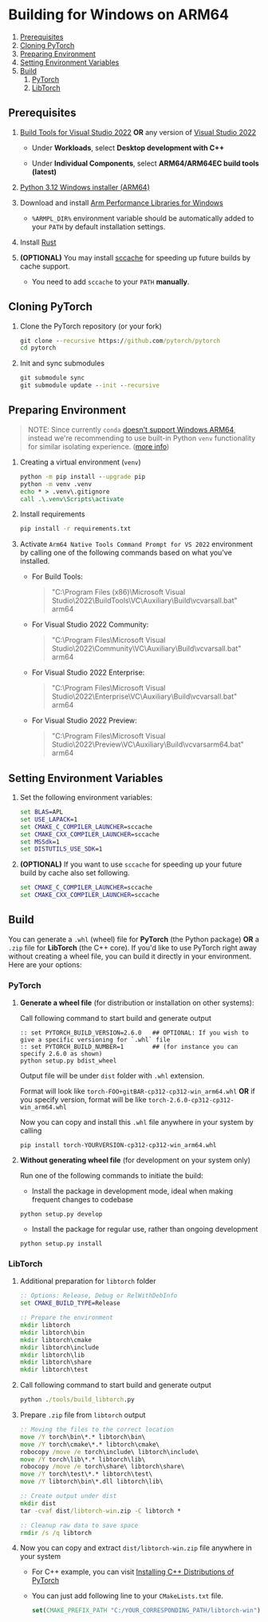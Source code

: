 # Building for Windows on ARM64

1. [Prerequisites](#prerequisites)
1. [Cloning PyTorch](#cloning-pytorch)
1. [Preparing Environment](#preparing-environment)
1. [Setting Environment Variables](#setting-environment-variables)
1. [Build](#build)
   1. [PyTorch](#pytorch)
   1. [LibTorch](#libtorch)


## Prerequisites

1. [Build Tools for Visual Studio 2022](https://aka.ms/vs/17/release/vs_BuildTools.exe) **OR** any version of [Visual Studio 2022](https://visualstudio.microsoft.com/downloads/)
   
   - Under **Workloads**, select **Desktop development with C++**

   - Under **Individual Components**, select **ARM64/ARM64EC build tools (latest)**

1. [Python 3.12 Windows installer (ARM64)](https://www.python.org/downloads/windows/)

1. Download and install [Arm Performance Libraries for Windows](https://developer.arm.com/Tools%20and%20Software/Arm%20Performance%20Libraries#Downloads)

   - `%ARMPL_DIR%` environment variable should be automatically added to your `PATH` by default installation settings.

1. Install [Rust](https://static.rust-lang.org/rustup/dist/x86_64-pc-windows-msvc/rustup-init.exe)

1. **(OPTIONAL)** You may install [sccache](https://github.com/mozilla/sccache/releases) for speeding up future builds by cache support.

   - You need to add `sccache` to your `PATH` **manually**.

## Cloning PyTorch

1. Clone the PyTorch repository (or your fork)

   ```cmd
   git clone --recursive https://github.com/pytorch/pytorch
   cd pytorch
   ```

1. Init and sync submodules

   ```cmd
   git submodule sync
   git submodule update --init --recursive
   ```

## Preparing Environment

> NOTE: Since currently `conda` [doesn't support Windows ARM64](https://github.com/conda/conda/issues/11472), instead we're recommending to use built-in Python `venv` functionality for similar isolating experience. ([more info](https://docs.python.org/3/library/venv.html))

1. Creating a virtual environment (`venv`)

   ```cmd
   python -m pip install --upgrade pip
   python -m venv .venv
   echo * > .venv\.gitignore
   call .\.venv\Scripts\activate
   ```

1. Install requirements

   ```cmd
   pip install -r requirements.txt
   ```

1. Activate `Arm64 Native Tools Command Prompt for VS 2022` environment by calling one of the following commands based on what you've installed.

   - For Build Tools:

      > "C:\Program Files (x86)\Microsoft Visual Studio\2022\BuildTools\VC\Auxiliary\Build\vcvarsall.bat" arm64

   - For Visual Studio 2022 Community:

      > "C:\Program Files\Microsoft Visual Studio\2022\Community\VC\Auxiliary\Build\vcvarsall.bat" arm64

   - For Visual Studio 2022 Enterprise:
   
      > "C:\Program Files\Microsoft Visual Studio\2022\Enterprise\VC\Auxiliary\Build\vcvarsall.bat" arm64

   - For Visual Studio 2022 Preview:
    
      > "C:\Program Files\Microsoft Visual Studio\2022\Preview\VC\Auxiliary\Build\vcvarsarm64.bat" arm64
   
   

## Setting Environment Variables
1. Set the following environment variables:

   ```cmd
   set BLAS=APL
   set USE_LAPACK=1
   set CMAKE_C_COMPILER_LAUNCHER=sccache
   set CMAKE_CXX_COMPILER_LAUNCHER=sccache
   set MSSdk=1
   set DISTUTILS_USE_SDK=1
   ```

1. **(OPTIONAL)** If you want to use `sccache` for speeding up your future build by cache also set following.

   ```cmd
   set CMAKE_C_COMPILER_LAUNCHER=sccache
   set CMAKE_CXX_COMPILER_LAUNCHER=sccache
   ```

## Build

You can generate a `.whl` (wheel) file for **PyTorch** (the Python package) **OR** a `.zip` file for **LibTorch** (the C++ core). If you'd like to use PyTorch right away without creating a wheel file, you can build it directly in your environment. Here are your options:

### PyTorch

1. **Generate a wheel file** (for distribution or installation on other systems):

   Call following command to start build and generate output
   ```
   :: set PYTORCH_BUILD_VERSION=2.6.0   ## OPTIONAL: If you wish to give a specific versioning for `.whl` file 
   :: set PYTORCH_BUILD_NUMBER=1        ## (for instance you can specify 2.6.0 as shown) 
   python setup.py bdist_wheel
   ```

   Output file will be under `dist` folder with `.whl` extension.
   
   Format will look like `torch-FOO+gitBAR-cp312-cp312-win_arm64.whl`
**OR** if you specify version, format will be like `torch-2.6.0-cp312-cp312-win_arm64.whl`

   Now you can copy and install this `.whl` file anywhere in your system by calling

   ```
   pip install torch-YOURVERSION-cp312-cp312-win_arm64.whl
   ```

1. **Without generating wheel file** (for development on your system only)

   Run one of the following commands to initiate the build:

   - Install the package in development mode, ideal when making frequent changes to codebase
   ```
   python setup.py develop 
   ```

   - Install the package for regular use, rather than ongoing development
   ```
   python setup.py install 
   ```

### LibTorch

1. Additional preparation for `libtorch` folder

   ```cmd
   :: Options: Release, Debug or RelWithDebInfo
   set CMAKE_BUILD_TYPE=Release

   :: Prepare the environment
   mkdir libtorch
   mkdir libtorch\bin
   mkdir libtorch\cmake
   mkdir libtorch\include
   mkdir libtorch\lib
   mkdir libtorch\share
   mkdir libtorch\test
   ```

1. Call following command to start build and generate output

   ```cmd
   python ./tools/build_libtorch.py
   ```

1. Prepare `.zip` file from `libtorch` output

   ```cmd
   :: Moving the files to the correct location
   move /Y torch\bin\*.* libtorch\bin\
   move /Y torch\cmake\*.* libtorch\cmake\
   robocopy /move /e torch\include\ libtorch\include\
   move /Y torch\lib\*.* libtorch\lib\
   robocopy /move /e torch\share\ libtorch\share\
   move /Y torch\test\*.* libtorch\test\
   move /Y libtorch\bin\*.dll libtorch\lib\
   
   :: Create output under dist
   mkdir dist
   tar -cvaf dist/libtorch-win.zip -C libtorch *
   
   :: Cleanup raw data to save space
   rmdir /s /q libtorch
   ```

1. Now you can copy and extract `dist/libtorch-win.zip` file anywhere in your system

   - For C++ example, you can visit [Installing C++ Distributions of PyTorch](https://pytorch.org/cppdocs/installing.html)

   - You can just add following line to your `CMakeLists.txt` file.

      ```cmake
      set(CMAKE_PREFIX_PATH "C:/YOUR_CORRESPONDING_PATH/libtorch-win")
      ```